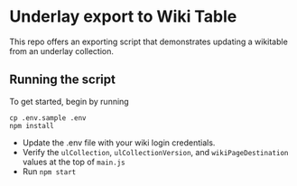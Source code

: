 # Underlay export to Wiki Table

This repo offers an exporting script that demonstrates updating a wikitable from an underlay collection.

## Running the script
To get started, begin by running 
```
cp .env.sample .env
npm install
```

- Update the .env file with your wiki login credentials.
- Verify the `ulCollection`, `ulCollectionVersion`, and `wikiPageDestination` values at the top of `main.js`
- Run `npm start`